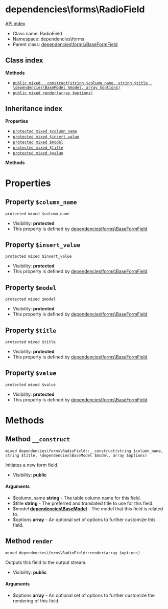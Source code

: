 # dependencies\forms\RadioField
[API index](../../API-index.md)






* Class name: RadioField
* Namespace: dependencies\forms
* Parent class: [dependencies\forms\BaseFormField](../../dependencies/forms/BaseFormField.md)




## Class index


**Methods**
* [`public mixed __construct(string $column_name, string $title, \dependencies\BaseModel $model, array $options)`](#method-__construct)
* [`public mixed render(array $options)`](#method-render)


## Inheritance index

**Properties**
* [`protected mixed $column_name`](#property-column_name)
* [`protected mixed $insert_value`](#property-insert_value)
* [`protected mixed $model`](#property-model)
* [`protected mixed $title`](#property-title)
* [`protected mixed $value`](#property-value)

**Methods**



# Properties


## Property `$column_name`

```
protected mixed $column_name
```





* Visibility: **protected**
* This property is defined by [dependencies\forms\BaseFormField](../../dependencies/forms/BaseFormField.md)


## Property `$insert_value`

```
protected mixed $insert_value
```





* Visibility: **protected**
* This property is defined by [dependencies\forms\BaseFormField](../../dependencies/forms/BaseFormField.md)


## Property `$model`

```
protected mixed $model
```





* Visibility: **protected**
* This property is defined by [dependencies\forms\BaseFormField](../../dependencies/forms/BaseFormField.md)


## Property `$title`

```
protected mixed $title
```





* Visibility: **protected**
* This property is defined by [dependencies\forms\BaseFormField](../../dependencies/forms/BaseFormField.md)


## Property `$value`

```
protected mixed $value
```





* Visibility: **protected**
* This property is defined by [dependencies\forms\BaseFormField](../../dependencies/forms/BaseFormField.md)


# Methods


## Method `__construct`

```
mixed dependencies\forms\RadioField::__construct(string $column_name, string $title, \dependencies\BaseModel $model, array $options)
```

Initiates a new form field.



* Visibility: **public**

#### Arguments

* $column_name **string** - The table column name for this field.
* $title **string** - The preferred and translated title to use for this field.
* $model **[dependencies\BaseModel](../../dependencies/BaseModel.md)** - The model that this field is related to.
* $options **array** - An optional set of options to further customize this field.



## Method `render`

```
mixed dependencies\forms\RadioField::render(array $options)
```

Outputs this field to the output stream.



* Visibility: **public**

#### Arguments

* $options **array** - An optional set of options to further customize the rendering of this field.


